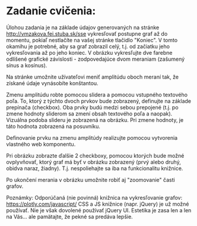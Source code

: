 #  Zadanie cvičenia:
Úlohou zadania je na základe údajov generovaných na stránke http://vmzakova.fei.stuba.sk/sse  vykresľovať postupne graf až do momentu, pokiaľ nestlačíte na vašej stránke tlačidlo "Koniec". V tomto okamihu je potrebné, aby sa graf zobrazil celý, t.j. od začiatku jeho vykresľovania až po jeho koniec.
V obrázku vykresľujte dve farebne odlíšené grafické závislosti - zodpovedajúce dvom meraniam (zašumený sínus a kosínus). 

Na stránke umožnite užívateľovi meniť amplitúdu oboch meraní tak, že získané údaje vynásobíte konštantou. 

Zmenu amplitúdu robte pomocou slidera a pomocou vstupného textového poľa. To, ktorý z týchto dvoch prvkov bude zobrazený, definujte na základe prepínača (checkbox). Oba prvky budú medzi sebou prepojené (t.j. po zmene hodnoty sliderom sa zmení obsah textového poľa a naopak). Vizuálna podoba slideru je zobrazená na obrázku. Pri zmene hodnoty, je táto hodnota zobrazená na posuvníku.


Definovanie prvku na zmenu amplitúdy realizujte pomocou vytvorenia vlastného web komponentu.

Pri obrázku zobrazte ďalšie 2 checkboxy, pomocou ktorých bude možné ovplyvňovať, ktorý graf má byť v obrázku zobrazený (prvý alebo druhý, obidva naraz, žiadny). T.j. nespoliehajte sa iba na funkcionalitu knižnice.

Po ukončení merania v obrázku umožnite robiť aj "zoomovanie" časti grafov.



Poznámky:
Odporúčaná (nie povinná) knižnica na vykresľovanie grafov: https://plotly.com/javascript/ 
CSS a JS knižnice (napr. jQuery) je už možné používať. Nie je však dovolené používať jQuery UI.
Estetika je zasa len a len na Vás... ale pamätajte, že pekné sa predáva lepšie.

